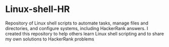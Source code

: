 # Linux-shell-HR
Repository of Linux shell scripts to automate tasks, manage files and directories, and configure systems, including HackerRank answers. I created this repository to help others learn Linux shell scripting and to share my own solutions to HackerRank problems
